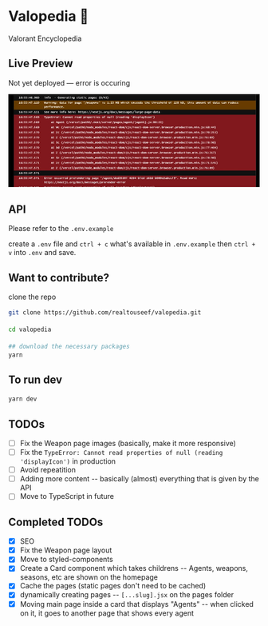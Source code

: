 # Valopedia 👾

Valorant Encyclopedia

## Live Preview

Not yet deployed — error is occuring

![Error is occuring while deploying to vercel](/public/md-images/error.jpeg)

## API

Please refer to the `.env.example`

create a `.env` file and `ctrl + c` what's available in `.env.example` then `ctrl + v` into `.env` and save.

## Want to contribute?

clone the repo

```bash
git clone https://github.com/realtouseef/valopedia.git

cd valopedia

## download the necessary packages
yarn

```

## To run dev

```bash
yarn dev
```

## TODOs

- [ ] Fix the Weapon page images (basically, make it more responsive)
- [ ] Fix the `TypeError: Cannot read properties of null (reading 'displayIcon')` in production
- [ ] Avoid repeatition
- [ ] Adding more content -- basically (almost) everything that is given by the API
- [ ] Move to TypeScript in future

## Completed TODOs

- [x] SEO
- [x] Fix the Weapon page layout
- [x] Move to styled-components
- [x] Create a Card component which takes childrens -- Agents, weapons, seasons, etc are shown on the homepage
- [x] Cache the pages (static pages don't need to be cached)
- [x] dynamically creating pages -- `[...slug].jsx` on the pages folder
- [x] Moving main page inside a card that displays "Agents" -- when clicked on it, it goes to another page that shows every agent
